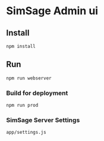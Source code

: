 
# SimSage Admin ui

## Install
```
npm install
```

## Run
```
npm run webserver
```

### Build for deployment
```
npm run prod
```

### SimSage Server Settings
```
app/settings.js
```

